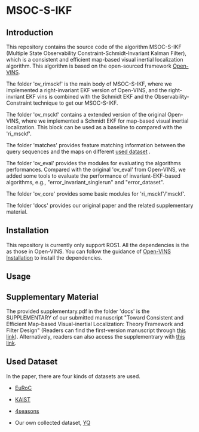 # MSOC-S-IKF

## Introduction

This repository contains the source code of the algorithm MSOC-S-IKF (Multiple State Observability Constraint-Schmidt-Invariant Kalman Filter), which is a consistent and efficient map-based visual inertial localization algorithm. This algorithm is based on the open-sourced framework [Open-VINS](https://github.com/rpng/open_vins).

The folder 'ov_rimsckf' is the main body of MSOC-S-IKF, where we implemented a right-invariant EKF version of Open-VINS, and the right-invriant EKF vins is combined with the Schmidt EKF and the Observability-Constraint technique to get our MSOC-S-IKF. 

The folder 'ov_msckf' contains a extended version of  the original Open-VINS, where we implemented a Schmidt EKF for  map-based visual inertial localization. This block can be used as a baseline to compared with the 'ri_msckf'.

The folder 'matches' provides feature matching information between the query sequences and the maps on  different [used dataset](#dataset) . 

The folder 'ov_eval' provides the modules for evaluating the algorithms performances. Compared with the original 'ov_eval' from Open-VINS, we added some tools to evaluate the performance of invariant-EKF-based algorithms, e.g., "error_invariant_singlerun" and "error_dataset". 

The folder 'ov_core' provides some basic modules for 'ri_msckf'/'msckf'. 

The folder 'docs' provides our original paper and the related supplementary material.



## Installation
This repository is currently only support ROS1. All the dependencies is the as those in Open-VINS. You can follow the guidance of [Open-VINS Installation](https://docs.openvins.com/gs-installing.html) to install the dependencies.


## Usage



































## Supplementary Material

The provided supplementary.pdf in the folder 'docs' is the SUPPLEMENTARY of our submitted manuscript "Toward Consistent and Efficient Map-based Visual-inertial Localization: Theory Framework and Filter Design" (Readers can find the first-version manuscript through [this link](https://arxiv.org/abs/2204.12108)). 
Alternatively, readers can also access the supplementrary with [this link](https://drive.google.com/file/d/1TID9CVy3xAso9vs05qDj3s5gU1TJQBwh/view?usp=sharing). 


## <span id="dataset">Used Dataset</span>

In the paper, there are four kinds of datasets are used.

- [EuRoC](https://projects.asl.ethz.ch/datasets/doku.php?id=kmavvisualinertialdatasets)

- [KAIST](https://sites.google.com/view/complex-urban-dataset)

- [4seasons](https://www.4seasons-dataset.com)

- Our own collected dataset, [YQ]()

